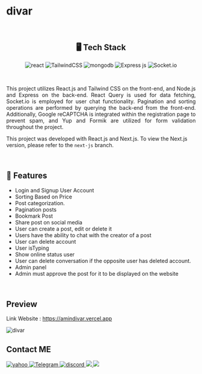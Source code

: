 <h1>divar</h1>
<br/>
<h2 align="center">🖥️ Tech Stack</h2>

<p align="center">
  <img alt="react" src="https://img.shields.io/badge/react-%2320232a.svg?style=for-the-badge&logo=react&logoColor=%2361DAFB" />
  <img alt="TailwindCSS" src="https://img.shields.io/badge/tailwindcss-%2338B2AC.svg?style=for-the-badge&logo=tailwind-css&logoColor=white" />
  <img src="https://img.shields.io/badge/MongoDB-4EA94B?style=for-the-badge&logo=mongodb&logoColor=white" alt="mongodb" />
  <img alt="Express js" src="https://img.shields.io/badge/express.js-%23404d59.svg?style=for-the-badge&logo=express&logoColor=%2361DAFB"/>
  <img alt="Socket.io" src="https://img.shields.io/badge/Socket.io-black?style=for-the-badge&logo=socket.io&badgeColor=010101"/>
</p>

<br/>

<p align="justify">This project utilizes React.js and Tailwind CSS on the front-end, and Node.js and Express on the back-end. React Query is used for data fetching, Socket.io is employed for user chat functionality. Pagination and sorting operations are performed by querying the back-end from the front-end. Additionally, Google reCAPTCHA is integrated within the registration page to prevent spam, and Yup and Formik are utilized for form validation throughout the project.</p>

This project was developed with React.js and Next.js. To view the Next.js version, please refer to the `next-js` branch.

<br/>

## 🚀 Features
- Login and Signup User Account
- Sorting Based on Price
- Post categorization.
- Pagination posts
- Bookmark Post
- Share post on social media
- User can create a post, edit or delete it
- Users have the ability to chat with the creator of a post
- User can delete account
- User isTyping
- Show online status user
- User can delete conversation if the opposite user has deleted account.
- Admin panel
- Admin must approve the post for it to be displayed on the website

<br />

## Preview

Link Website : https://amindivar.vercel.app

![divar](https://user-images.githubusercontent.com/96679661/226347723-458649a2-3b3c-44d4-aa08-3ed2a05a7ff1.png)

## Contact ME

<a href="mailto:aminbabaei_dev@yahoo.com">
    <img alt="yahoo" src="https://img.shields.io/badge/Yahoo!-6001D2?style=for-the-badge&logo=Yahoo!&logoColor=white)" />
</a>
<a href="https://www.linkedin.com/in/amin-babaei">
    <img alt="Telegram" src="https://img.shields.io/badge/linkedin-%230077B5.svg?style=for-the-badge&logo=linkedin&logoColor=white" />
</a>
<a href="https://discordapp.com/users/294545480799485952">
    <img alt="discord" src="https://img.shields.io/badge/Discord-%235865F2.svg?style=for-the-badge&logo=discord&logoColor=white" />
</a>
<a href="https://wa.me/989935679611">
    <img src="https://img.shields.io/badge/WhatsApp-25D366?style=for-the-badge&logo=whatsapp&logoColor=white"/>
</a>
<a href="https://telegram.me/am_front">
    <img src="https://img.shields.io/badge/Telegram-2CA5E0?style=for-the-badge&logo=telegram&logoColor=white"/>
</a>
